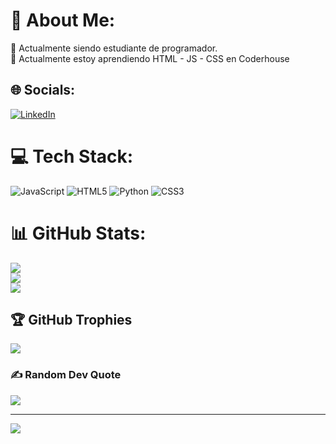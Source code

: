 # 💫 About Me:
🔭 Actualmente siendo estudiante de programador.<br>🌱 Actualmente estoy aprendiendo HTML - JS - CSS en Coderhouse


## 🌐 Socials:
[![LinkedIn](https://img.shields.io/badge/LinkedIn-%230077B5.svg?logo=linkedin&logoColor=white)](https://www.linkedin.com/in/clementerosendejofre/?locale=en_US) 

# 💻 Tech Stack:
![JavaScript](https://img.shields.io/badge/javascript-%23323330.svg?style=for-the-badge&logo=javascript&logoColor=%23F7DF1E) ![HTML5](https://img.shields.io/badge/html5-%23E34F26.svg?style=for-the-badge&logo=html5&logoColor=white) ![Python](https://img.shields.io/badge/python-3670A0?style=for-the-badge&logo=python&logoColor=ffdd54) ![CSS3](https://img.shields.io/badge/css3-%231572B6.svg?style=for-the-badge&logo=css3&logoColor=white)
# 📊 GitHub Stats:
![](https://github-readme-stats.vercel.app/api?username=C-Rosende&theme=react&hide_border=false&include_all_commits=false&count_private=false)<br/>
![](https://github-readme-streak-stats.herokuapp.com/?user=C-Rosende&theme=react&hide_border=false)<br/>
![](https://github-readme-stats.vercel.app/api/top-langs/?username=C-Rosende&theme=react&hide_border=false&include_all_commits=false&count_private=false&layout=compact)

## 🏆 GitHub Trophies
![](https://github-profile-trophy.vercel.app/?username=C-Rosende&theme=radical&no-frame=false&no-bg=true&margin-w=4)

### ✍️ Random Dev Quote
![](https://quotes-github-readme.vercel.app/api?type=horizontal&theme=radical)

---
[![](https://visitcount.itsvg.in/api?id=C-Rosende&icon=6&color=0)](https://visitcount.itsvg.in)

<!-- Proudly created with GPRM ( https://gprm.itsvg.in ) -->
